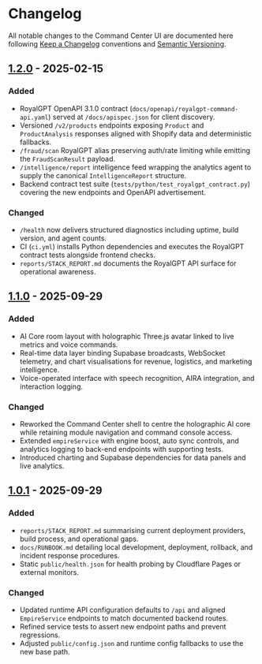 # Changelog

All notable changes to the Command Center UI are documented here following [Keep a Changelog](https://keepachangelog.com/) conventions and [Semantic Versioning](https://semver.org/).

## [1.2.0] - 2025-02-15
### Added
- RoyalGPT OpenAPI 3.1.0 contract (`docs/openapi/royalgpt-command-api.yaml`) served at `/docs/apispec.json` for client discovery.
- Versioned `/v2/products` endpoints exposing `Product` and `ProductAnalysis` responses aligned with Shopify data and deterministic fallbacks.
- `/fraud/scan` RoyalGPT alias preserving auth/rate limiting while emitting the `FraudScanResult` payload.
- `/intelligence/report` intelligence feed wrapping the analytics agent to supply the canonical `IntelligenceReport` structure.
- Backend contract test suite (`tests/python/test_royalgpt_contract.py`) covering the new endpoints and OpenAPI advertisement.

### Changed
- `/health` now delivers structured diagnostics including uptime, build version, and agent counts.
- CI (`ci.yml`) installs Python dependencies and executes the RoyalGPT contract tests alongside frontend checks.
- `reports/STACK_REPORT.md` documents the RoyalGPT API surface for operational awareness.

## [1.1.0] - 2025-09-29
### Added
- AI Core room layout with holographic Three.js avatar linked to live metrics and voice commands.
- Real-time data layer binding Supabase broadcasts, WebSocket telemetry, and chart visualisations for revenue, logistics, and marketing intelligence.
- Voice-operated interface with speech recognition, AIRA integration, and interaction logging.

### Changed
- Reworked the Command Center shell to centre the holographic AI core while retaining module navigation and command console access.
- Extended `empireService` with engine boost, auto sync controls, and analytics logging to back-end endpoints with supporting tests.
- Introduced charting and Supabase dependencies for data panels and live analytics.

## [1.0.1] - 2025-09-29
### Added
- `reports/STACK_REPORT.md` summarising current deployment providers, build process, and operational gaps.
- `docs/RUNBOOK.md` detailing local development, deployment, rollback, and incident response procedures.
- Static `public/health.json` for health probing by Cloudflare Pages or external monitors.

### Changed
- Updated runtime API configuration defaults to `/api` and aligned `EmpireService` endpoints to match documented backend routes.
- Refined service tests to assert new endpoint paths and prevent regressions.
- Adjusted `public/config.json` and runtime config fallbacks to use the new base path.

[1.0.1]: https://github.com/Royal-Equips-Org/royal-equips-orchestrator/releases/tag/v1.0.1
[1.1.0]: https://github.com/Royal-Equips-Org/royal-equips-orchestrator/releases/tag/v1.1.0
[1.2.0]: https://github.com/Royal-Equips-Org/royal-equips-orchestrator/releases/tag/v1.2.0
